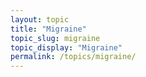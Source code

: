 ```yaml
---
layout: topic
title: "Migraine"
topic_slug: migraine
topic_display: "Migraine"
permalink: /topics/migraine/
---
```



